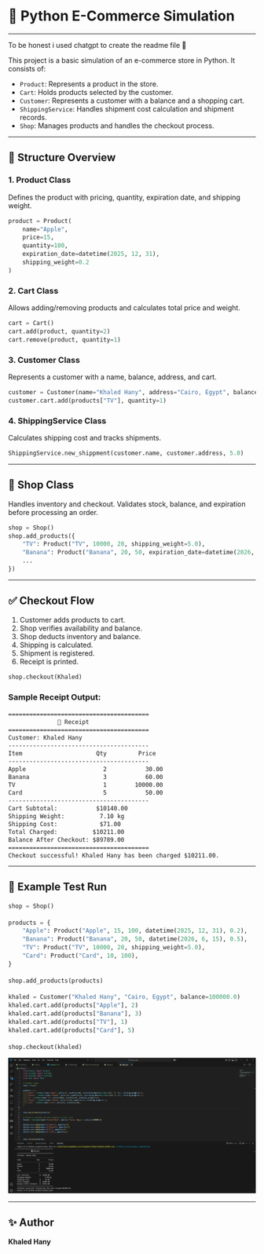 # 🛒 Python E-Commerce Simulation
---
To be honest i used chatgpt to create the readme file 👀


This project is a basic simulation of an e-commerce store in Python. It consists of:

- `Product`: Represents a product in the store.
- `Cart`: Holds products selected by the customer.
- `Customer`: Represents a customer with a balance and a shopping cart.
- `ShippingService`: Handles shipment cost calculation and shipment records.
- `Shop`: Manages products and handles the checkout process.

---

## 🧱 Structure Overview

### 1. Product Class

Defines the product with pricing, quantity, expiration date, and shipping weight.

```python
product = Product(
    name="Apple",
    price=15,
    quantity=100,
    expiration_date=datetime(2025, 12, 31),
    shipping_weight=0.2
)
```

### 2. Cart Class

Allows adding/removing products and calculates total price and weight.

```python
cart = Cart()
cart.add(product, quantity=2)
cart.remove(product, quantity=1)
```

### 3. Customer Class

Represents a customer with a name, balance, address, and cart.

```python
customer = Customer(name="Khaled Hany", address="Cairo, Egypt", balance=100000.0)
customer.cart.add(products["TV"], quantity=1)
```

### 4. ShippingService Class

Calculates shipping cost and tracks shipments.

```python
ShippingService.new_shippment(customer.name, customer.address, 5.0)
```

---

## 🏪 Shop Class

Handles inventory and checkout. Validates stock, balance, and expiration before processing an order.

```python
shop = Shop()
shop.add_products({
    "TV": Product("TV", 10000, 20, shipping_weight=5.0),
    "Banana": Product("Banana", 20, 50, expiration_date=datetime(2026, 6, 15), shipping_weight=0.5),
    ...
})
```

---

## ✅ Checkout Flow

1. Customer adds products to cart.
2. Shop verifies availability and balance.
3. Shop deducts inventory and balance.
4. Shipping is calculated.
5. Shipment is registered.
6. Receipt is printed.

```python
shop.checkout(Khaled)
```

### Sample Receipt Output:

```
========================================
              🧾 Receipt               
========================================
Customer: Khaled Hany
----------------------------------------
Item                     Qty         Price
----------------------------------------
Apple                      2           30.00
Banana                     3           60.00
TV                         1        10000.00
Card                       5           50.00
----------------------------------------
Cart Subtotal:           $10140.00
Shipping Weight:          7.10 kg
Shipping Cost:            $71.00
Total Charged:          $10211.00
Balance After Checkout: $89789.00
========================================
Checkout successful! Khaled Hany has been charged $10211.00.
```

---

## 🧪 Example Test Run

```python
shop = Shop()

products = {
    "Apple": Product("Apple", 15, 100, datetime(2025, 12, 31), 0.2),
    "Banana": Product("Banana", 20, 50, datetime(2026, 6, 15), 0.5),
    "TV": Product("TV", 10000, 20, shipping_weight=5.0),
    "Card": Product("Card", 10, 100),
}

shop.add_products(products)

khaled = Customer("Khaled Hany", "Cairo, Egypt", balance=100000.0)
khaled.cart.add(products["Apple"], 2)
khaled.cart.add(products["Banana"], 3)
khaled.cart.add(products["TV"], 1)
khaled.cart.add(products["Card"], 5)

shop.checkout(khaled)
```

![Output screenshot](screenshots/code_output.png)

---

## ✨ Author

**Khaled Hany**
